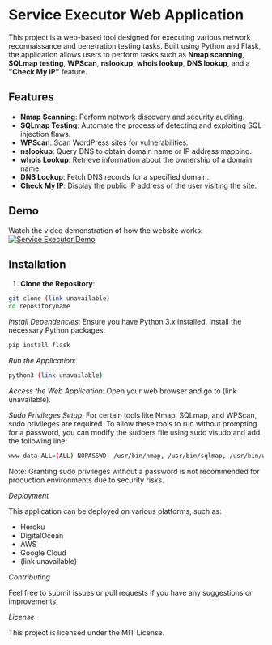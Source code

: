 # Service Executor Web Application

This project is a web-based tool designed for executing various network reconnaissance and penetration testing tasks. Built using Python and Flask, the application allows users to perform tasks such as **Nmap scanning**, **SQLmap testing**, **WPScan**, **nslookup**, **whois lookup**, **DNS lookup**, and a **"Check My IP"** feature.

## Features

* **Nmap Scanning**: Perform network discovery and security auditing.
* **SQLmap Testing**: Automate the process of detecting and exploiting SQL injection flaws.
* **WPScan**: Scan WordPress sites for vulnerabilities.
* **nslookup**: Query DNS to obtain domain name or IP address mapping.
* **whois Lookup**: Retrieve information about the ownership of a domain name.
* **DNS Lookup**: Fetch DNS records for a specified domain.
* **Check My IP**: Display the public IP address of the user visiting the site.

## Demo

Watch the video demonstration of how the website works: [![Service Executor Demo](URL-to-video-thumbnail)](URL-to-video)

## Installation

1. **Clone the Repository**:
```bash
git clone (link unavailable)
cd repositoryname
```
*Install Dependencies*: Ensure you have Python 3.x installed. Install the necessary Python packages:

```bash
pip install flask
```
*Run the Application*:
```bash
python3 (link unavailable)
```
*Access the Web Application*: Open your web browser and go to (link unavailable).

*Sudo Privileges Setup*: For certain tools like Nmap, SQLmap, and WPScan, sudo privileges are required. To allow these tools to run without prompting for a password, you can modify the sudoers file using sudo visudo and add the following line:
```bash
www-data ALL=(ALL) NOPASSWD: /usr/bin/nmap, /usr/bin/sqlmap, /usr/bin/wpscan
```
Note: Granting sudo privileges without a password is not recommended for production environments due to security risks.

*Deployment*

This application can be deployed on various platforms, such as:

- Heroku
- DigitalOcean
- AWS
- Google Cloud
- (link unavailable)

*Contributing*

Feel free to submit issues or pull requests if you have any suggestions or improvements.

*License*

This project is licensed under the MIT License.
